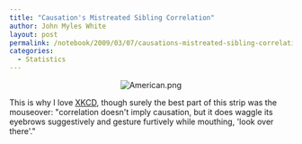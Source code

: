 ```yaml
---
title: "Causation's Mistreated Sibling Correlation"
author: John Myles White
layout: post
permalink: /notebook/2009/03/07/causations-mistreated-sibling-correlation/
categories:
  - Statistics
---
```


<center>
  <img src="http://imgs.xkcd.com/comics/correlation.png" alt="American.png" />
</center>

This is why I love [XKCD](http://xkcd.com/552/), though surely the best part of this strip was the mouseover: "correlation doesn't imply causation, but it does waggle its eyebrows suggestively and gesture furtively while mouthing, 'look over there'."
